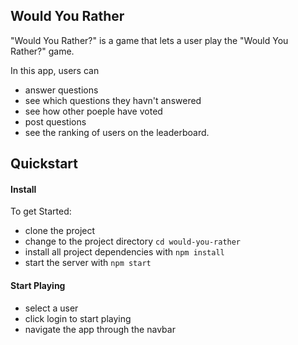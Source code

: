 ## Would You Rather 
"Would You Rather?" is a game that lets a user play the "Would You Rather?" game.

In this app, users can
* answer questions
* see which questions they havn't answered
* see how other poeple have voted
* post questions
* see the ranking of users on the leaderboard.

## Quickstart
#### Install
To get Started:
* clone the project
* change to the project directory `cd would-you-rather`
* install all project dependencies with `npm install`
* start the server with `npm start`

#### Start Playing
* select a user 
* click login to start playing
* navigate the app through the navbar
